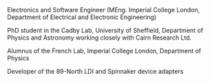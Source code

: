 Electronics and Software Engineer (MEng. Imperial College London, Department of Electrical and Electronic Engineering)

PhD student in the Cadby Lab, University of Sheffield, Department of Physics and Astronomy working closely with Cairn Research Ltd.

Alumnus of the French Lab, Imperial College London, Department of Physics

Developer of the 89-North LDI and Spinnaker device adapters
